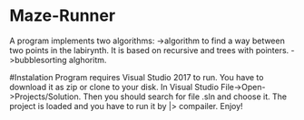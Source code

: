 # Maze-Runner
A program implements two algorithms:
->algorithm to find a way between two points in the labirynth. It is based on recursive and trees with pointers.
->bubblesorting alghoritm.

#Instalation
Program requires Visual Studio 2017 to run. You have to download it as zip or clone to your disk. 
In Visual Studio File->Open->Projects/Solution.
Then you should search for file .sln and choose it. The project is loaded and you have to run it by |> compailer.
Enjoy!
